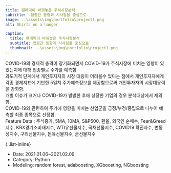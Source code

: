 ```yaml
---
title: 팬데믹이 바꿔놓은 주식시장분석
subtitle: -업종간 동향과 시사점을 중심으로-
image: ..\assets\img\portfolio\project1.png
alt: Shirts on a hanger

caption:
  title: 팬데믹이 바꿔놓은 주식시장분석
  subtitle: 업종간 동향과 시사점을 중심으로
  thumbnail: ..\assets\img\portfolio\project1.png
---
```


COVID-19의 경제적 충격이 장기화되면서 COVID-19가 주식시장에 미치는 영향이 있었는지에 대해 업종별로 주가를 예측함.<br/>
과도기적 단계에서 개인투자자의 시장 대응이 어려울수 있다는 점에서 개인투자자에게 각종 경제지표에 기반한 5일치 주가예측정보를 제공함으로써 개인투자자의 시장대응력을 강화함.<br/>
개별 이슈가 크거나 COVID-19가 발발한 후에 상장한 기업의 경우 분석대상에서 제외함.<br/>
COVID-19와 관련하여 주가에 영향을 미치는 산업군을 긍정/부정/중립으로 나누어 예측할 최종 종목으로 선정함.<br/>
Feature Data : 주식종가, 5MA, 10MA, S&P500, 환율, 외국인 순매수, Fear&Greed지수, KRX경기소비재지수, WTI유선물지수, 국채선물지수, COVID19 확진자수, 변동성지수, 구리선물지수, 돈육선물지수, 금선물지수

{:.list-inline}

- Date: 2021.01.06~2021.02.09
- Category: Python
- Modeling: random forest, adaboosting, XGboosting, NGboosting 